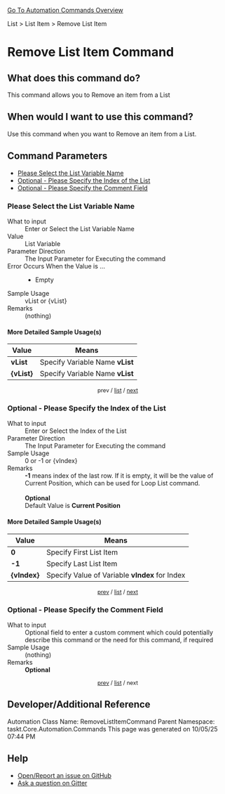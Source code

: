 <!--TITLE: Remove List Item Command -->
<!-- SUBTITLE: a command in the List group. -->
[Go To Automation Commands Overview](/automation-commands.md)


List &gt; List Item &gt; Remove List Item


# Remove List Item Command


## What does this command do?
This command allows you to Remove an item from a List


## When would I want to use this command?
Use this command when you want to Remove an item from a List.


<a id="param_list"></a>
## Command Parameters
- [Please Select the List Variable Name](#param_0)
- [Optional - Please Specify the Index of the List](#param_1)
- [Optional - Please Specify the Comment Field](#param_2)


<a id="param_0"></a>
### Please Select the List Variable Name


<dl>
<dt>What to input</dt><dd>Enter or Select the List Variable Name</dd>
<dt>Value</dt><dd>List Variable</dd>
<dt>Parameter Direction</dt><dd>The Input Parameter for Executing the command</dd>
<dt>Error Occurs When the Value is ...</dt><dd><ul>
<li>Empty</li>
</ul></dd>
<dt>Sample Usage</dt><dd>vList or {vList}</dd>
<dt>Remarks</dt><dd>(nothing)</dd>
</dl>




#### More Detailed Sample Usage(s)
| Value | Means |
|---|---|
| <strong>vList</strong> | Specify Variable Name **vList** |
| <strong>{vList}</strong> | Specify Variable Name **vList** |


<div style="font-size: 90%; text-align: center">


prev / [list](#param_list) / [next](#param_1)


</div>


<a id="param_1"></a>
### Optional - Please Specify the Index of the List


<dl>
<dt>What to input</dt><dd>Enter or Select the Index of the List</dd>
<dt>Parameter Direction</dt><dd>The Input Parameter for Executing the command</dd>
<dt>Sample Usage</dt><dd>0 or -1 or {vIndex}</dd>
<dt>Remarks</dt><dd><strong>-1</strong> means index of the last row. If it is empty, it will be the value of Current Position, which can be used for Loop List command.<br><br>
<strong>Optional</strong><br>Default Value is <strong>Current Position</strong></dd>
</dl>




#### More Detailed Sample Usage(s)
| Value | Means |
|---|---|
| <strong>0</strong> | Specify First List Item |
| <strong>-1</strong> | Specify Last List Item |
| <strong>{vIndex}</strong> | Specify Value of Variable **vIndex** for Index |


<div style="font-size: 90%; text-align: center">


[prev](#param_1) / [list](#param_list) / [next](#param_2)


</div>


<a id="param_2"></a>
### Optional - Please Specify the Comment Field


<dl>
<dt>What to input</dt><dd>Optional field to enter a custom comment which could potentially describe this command or the need for this command, if required</dd>
<dt>Sample Usage</dt><dd>(nothing)</dd>
<dt>Remarks</dt><dd><strong>Optional</strong><br></dd>
</dl>




<div style="font-size: 90%; text-align: center">


[prev](#param_2) / [list](#param_list) / next


</div>


## Developer/Additional Reference
Automation Class Name: RemoveListItemCommand
Parent Namespace: taskt.Core.Automation.Commands
This page was generated on 10/05/25 07:44 PM


## Help
- [Open/Report an issue on GitHub](https://github.com/rcktrncn/taskt/issues/new)
- [Ask a question on Gitter](https://gitter.im/taskt-rpa/Lobby)

